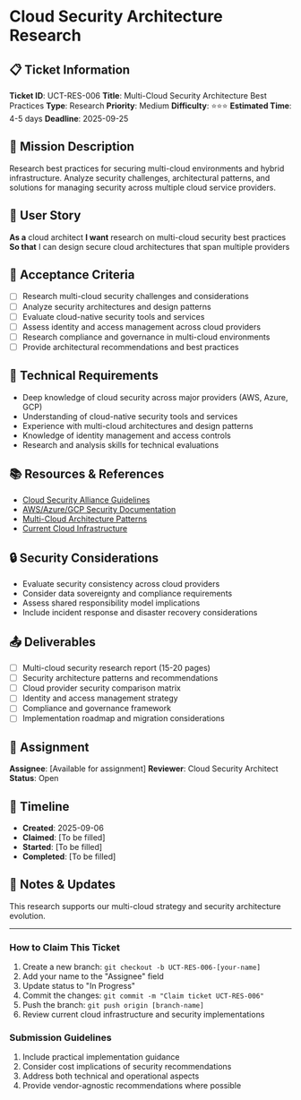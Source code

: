 # Cloud Security Architecture Research

## 📋 Ticket Information

**Ticket ID**: UCT-RES-006
**Title**: Multi-Cloud Security Architecture Best Practices
**Type**: Research
**Priority**: Medium
**Difficulty**: ⭐⭐⭐
**Estimated Time**: 4-5 days
**Deadline**: 2025-09-25

## 🎯 Mission Description

Research best practices for securing multi-cloud environments and hybrid infrastructure. Analyze security challenges, architectural patterns, and solutions for managing security across multiple cloud service providers.

## 👤 User Story

**As a** cloud architect
**I want** research on multi-cloud security best practices
**So that** I can design secure cloud architectures that span multiple providers

## 📝 Acceptance Criteria

- [ ] Research multi-cloud security challenges and considerations
- [ ] Analyze security architectures and design patterns
- [ ] Evaluate cloud-native security tools and services
- [ ] Assess identity and access management across cloud providers
- [ ] Research compliance and governance in multi-cloud environments
- [ ] Provide architectural recommendations and best practices

## 🔧 Technical Requirements

- Deep knowledge of cloud security across major providers (AWS, Azure, GCP)
- Understanding of cloud-native security tools and services
- Experience with multi-cloud architectures and design patterns
- Knowledge of identity management and access controls
- Research and analysis skills for technical evaluations

## 📚 Resources & References

- [Cloud Security Alliance Guidelines](https://cloudsecurityalliance.org/)
- [AWS/Azure/GCP Security Documentation](vendor-documentation)
- [Multi-Cloud Architecture Patterns](industry-resources)
- [Current Cloud Infrastructure](internal-documentation)

## 🔒 Security Considerations

- Evaluate security consistency across cloud providers
- Consider data sovereignty and compliance requirements
- Assess shared responsibility model implications
- Include incident response and disaster recovery considerations

## 📤 Deliverables

- [ ] Multi-cloud security research report (15-20 pages)
- [ ] Security architecture patterns and recommendations
- [ ] Cloud provider security comparison matrix
- [ ] Identity and access management strategy
- [ ] Compliance and governance framework
- [ ] Implementation roadmap and migration considerations

## 👥 Assignment

**Assignee**: [Available for assignment]
**Reviewer**: Cloud Security Architect
**Status**: Open

## 📅 Timeline

- **Created**: 2025-09-06
- **Claimed**: [To be filled]
- **Started**: [To be filled]
- **Completed**: [To be filled]

## 💬 Notes & Updates

This research supports our multi-cloud strategy and security architecture evolution.

---

### How to Claim This Ticket

1. Create a new branch: `git checkout -b UCT-RES-006-[your-name]`
2. Add your name to the "Assignee" field
3. Update status to "In Progress"
4. Commit the changes: `git commit -m "Claim ticket UCT-RES-006"`
5. Push the branch: `git push origin [branch-name]`
6. Review current cloud infrastructure and security implementations

### Submission Guidelines

1. Include practical implementation guidance
2. Consider cost implications of security recommendations
3. Address both technical and operational aspects
4. Provide vendor-agnostic recommendations where possible

